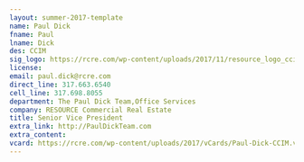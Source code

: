 ```yaml
---
layout: summer-2017-template
﻿name: Paul Dick
fname: Paul
lname: Dick
des: CCIM
sig_logo: https://rcre.com/wp-content/uploads/2017/11/resource_logo_ccim.png
license: 
email: paul.dick@rcre.com
direct_line: 317.663.6540
cell_line: 317.698.8055
department: The Paul Dick Team,Office Services
company: RESOURCE Commercial Real Estate
title: Senior Vice President
extra_link: http://PaulDickTeam.com
extra_content: 
vcard: https://rcre.com/wp-content/uploads/2017/vCards/Paul-Dick-CCIM.vcf
---
```

